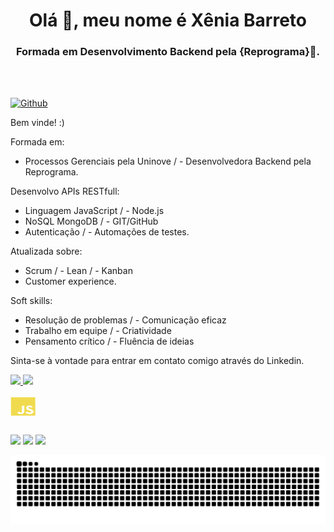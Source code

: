 <h1 align="center">Olá 👋, meu nome é Xênia Barreto</h1>
<h3 align="center">Formada em Desenvolvimento Backend pela {Reprograma}🌟.</h3>

<br>


<br>

[![Github](https://img.shields.io/github/followers/xeniabarreto?label=Follow&style=social)](https://github.com/xeniabarreto)

Bem vinde! :)

Formada em: 

- Processos Gerenciais pela Uninove / - Desenvolvedora Backend pela Reprograma.

Desenvolvo APIs RESTfull:

- Linguagem JavaScript / - Node.js
- NoSQL MongoDB / - GIT/GitHub
- Autenticação / - Automações de testes. 

Atualizada sobre:

- Scrum / - Lean / - Kanban
- Customer experience.

Soft skills:

- Resolução de problemas / - Comunicação eficaz
- Trabalho em equipe / - Criatividade
- Pensamento crítico / - Fluência de ideias

Sinta-se à vontade para entrar em contato comigo através do Linkedin.


<div>
  <a href="https://beacons.ai/xeniabarreto">
  <img height="180em" src="https://github-readme-stats.vercel.app/api?username=xeniabarreto&show_icons=true&theme=dark&include_all_commits=true&count_private=true"/>
  <img height="180em" src="https://github-readme-stats.vercel.app/api/top-langs/?username=xeniabarreto&layout=compact&langs_count=16&theme=dark"/>
</div>
  
<div style="display: inline_block"><br>
  <img align="center" alt="Rafa-Js" height="30" width="40" src="https://raw.githubusercontent.com/devicons/devicon/master/icons/javascript/javascript-plain.svg">
</div>
  
##
  
  <div>
  <a href="https://instagram.com/xeniabarreto" target="_blank"><img src="https://img.shields.io/badge/-Instagram-%23E4405F?style=for-the-badge&logo=instagram&logoColor=white" target="_blank"></a>
  <a href = "mailto:xeniabarreto22@gmail.com"><img src="https://img.shields.io/badge/Gmail-D14836?style=for-the-badge&logo=gmail&logoColor=white" target="_blank"></a>
  <a href="https://www.linkedin.com/in/xênia-barreto-020334209/" target="_blank"><img src="https://img.shields.io/badge/-LinkedIn-%230077B5?style=for-the-badge&logo=linkedin&logoColor=white" target="_blank"></a>   
 </div>
  
  
![Snake animation](https://github.com/xeniabarreto/xeniabarreto/blob/output/github-contribution-grid-snake.svg)
